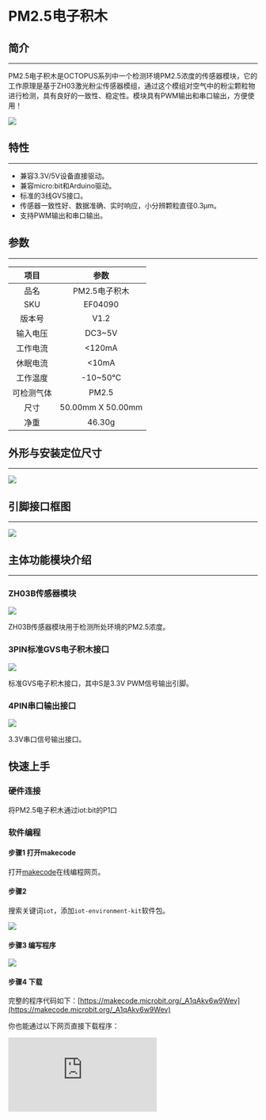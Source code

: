 # PM2.5电子积木

## 简介
---
PM2.5电子积木是OCTOPUS系列中一个检测环境PM2.5浓度的传感器模块，它的工作原理是基于ZH03激光粉尘传感器模组，通过这个模组对空气中的粉尘颗粒物进行检测，具有良好的一致性、稳定性。模块具有PWM输出和串口输出，方便使用！

![](https://wiki-media-ef.oss-cn-hongkong.aliyuncs.com/docs/microbit/sensor/octopus-sensors/sensor/images/a1gLsct.jpg)

## 特性
---
- 兼容3.3V/5V设备直接驱动。
- 兼容micro:bit和Arduino驱动。
- 标准的3线GVS接口。
- 传感器一致性好、数据准确、实时响应，小分辨颗粒直径0.3μm。
- 支持PWM输出和串口输出。

## 参数
---

|项目|参数|
|:-:|:-:|
|品名|PM2.5电子积木|
|SKU|EF04090|
|版本号|V1.2|
|输入电压|DC3~5V|
|工作电流|<120mA|
|休眠电流|<10mA|
|工作温度|-10~50℃|
|可检测气体|PM2.5|
|尺寸|50.00mm X 50.00mm|
|净重|46.30g|

## 外形与安装定位尺寸
---
![](https://wiki-media-ef.oss-cn-hongkong.aliyuncs.com/docs/microbit/sensor/octopus-sensors/sensor/images/dbSMKyl.png)

## 引脚接口框图
---
![](https://wiki-media-ef.oss-cn-hongkong.aliyuncs.com/docs/microbit/sensor/octopus-sensors/sensor/images/MPjcy9E.png)

## 主体功能模块介绍
---
### ZH03B传感器模块

![](https://wiki-media-ef.oss-cn-hongkong.aliyuncs.com/docs/microbit/sensor/octopus-sensors/sensor/images/B6tTW6k.png)

ZH03B传感器模块用于检测所处环境的PM2.5浓度。

### 3PIN标准GVS电子积木接口

![](https://wiki-media-ef.oss-cn-hongkong.aliyuncs.com/docs/microbit/sensor/octopus-sensors/sensor/images/XN3NRcN.png)

标准GVS电子积木接口，其中S是3.3V PWM信号输出引脚。

### 4PIN串口输出接口

![](https://wiki-media-ef.oss-cn-hongkong.aliyuncs.com/docs/microbit/sensor/octopus-sensors/sensor/images/VjMSbCQ.png)

3.3V串口信号输出接口。

## 快速上手

### 硬件连接
将PM2.5电子积木通过iot:bit的P1口


### 软件编程
#### 步骤1 打开makecode
打开[makecode](https://makecode.microbit.org/ "makecode")在线编程网页。

#### 步骤2
搜索关键词`iot`，添加`iot-environment-kit`软件包。


![](https://wiki-media-ef.oss-cn-hongkong.aliyuncs.com/docs/microbit/sensor/octopus-sensors/sensor/images/AaZxCEb.jpg)


#### 步骤3 编写程序



![](https://wiki-media-ef.oss-cn-hongkong.aliyuncs.com/docs/microbit/sensor/octopus-sensors/sensor/images/04090_03.png)





#### 步骤4 下载
完整的程序代码如下：[https://makecode.microbit.org/_A1qAkv6w9Wev](https://makecode.microbit.org/_A1qAkv6w9Wev)

你也能通过以下网页直接下载程序：
<div
    style={{
        position: 'relative',
        paddingBottom: '60%',
        overflow: 'hidden',
    }}
>
    <iframe
        src="https://makecode.microbit.org/_A1qAkv6w9Wev"
        frameborder="0"
        sandbox="allow-popups allow-forms allow-scripts allow-same-origin"
        style={{
            position: 'absolute',
            width: '100%',
            height: '100%',
        }}
    />
</div>

#### 结果
5x5屏幕滚动显示PM2.5的数值，单位为μg/m3。

## Python 编程

### 步骤 1
下载压缩包并解压[Octopus_MicroPython-master](https://github.com/lionyhw/Octopus_MicroPython/archive/master.zip)
打开[Python editor](https://python.microbit.org/v/2.0)

![](https://wiki-media-ef.oss-cn-hongkong.aliyuncs.com/docs/microbit/sensor/octopus-sensors/sensor/images/05001_07.png)

为了给PM2.5传感器编程，我们需要添加pm25.py。点击Load/Save，然后点击Show Files（1）下拉菜单，再点击Add file在本地找到下载并解压完成的Octopus_MicroPython-master文件夹，从中选择pm25.py添加进来。

![](https://wiki-media-ef.oss-cn-hongkong.aliyuncs.com/docs/microbit/sensor/octopus-sensors/sensor/images/05001_08.png)
![](https://wiki-media-ef.oss-cn-hongkong.aliyuncs.com/docs/microbit/sensor/octopus-sensors/sensor/images/05001_09.png)
![](https://wiki-media-ef.oss-cn-hongkong.aliyuncs.com/docs/microbit/sensor/octopus-sensors/sensor/images/04090_10.png)

### 步骤 2
### 参考程序
```
from microbit import *
from pm25 import *

pm2_5 = PM25(pin1)
while True:
    display.scroll(pm2_5.get_pm25())
```


### 结果
- micro:bit显示pm2.5传感器的返回值。



## 常见问题
